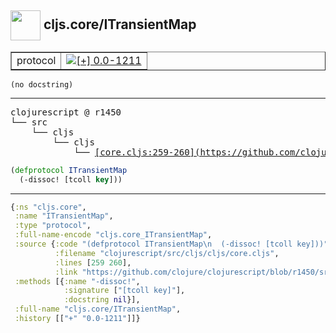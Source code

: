## <img width="48px" valign="middle" src="http://i.imgur.com/Hi20huC.png"> cljs.core/ITransientMap

 <table border="1">
<tr>
<td>protocol</td>
<td><a href="https://github.com/cljsinfo/api-refs/tree/0.0-1211"><img valign="middle" alt="[+] 0.0-1211" src="https://img.shields.io/badge/+-0.0--1211-lightgrey.svg"></a> </td>
</tr>
</table>

 <samp>
</samp>

```
(no docstring)
```

---

 <pre>
clojurescript @ r1450
└── src
    └── cljs
        └── cljs
            └── <ins>[core.cljs:259-260](https://github.com/clojure/clojurescript/blob/r1450/src/cljs/cljs/core.cljs#L259-L260)</ins>
</pre>

```clj
(defprotocol ITransientMap
  (-dissoc! [tcoll key]))
```


---

```clj
{:ns "cljs.core",
 :name "ITransientMap",
 :type "protocol",
 :full-name-encode "cljs.core_ITransientMap",
 :source {:code "(defprotocol ITransientMap\n  (-dissoc! [tcoll key]))",
          :filename "clojurescript/src/cljs/cljs/core.cljs",
          :lines [259 260],
          :link "https://github.com/clojure/clojurescript/blob/r1450/src/cljs/cljs/core.cljs#L259-L260"},
 :methods [{:name "-dissoc!",
            :signature ["[tcoll key]"],
            :docstring nil}],
 :full-name "cljs.core/ITransientMap",
 :history [["+" "0.0-1211"]]}

```
